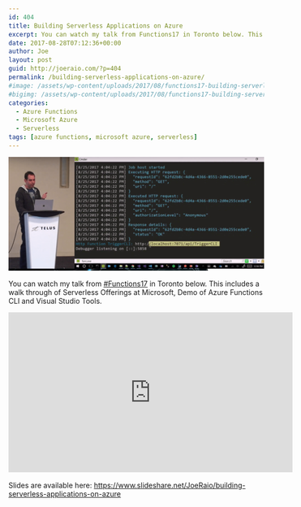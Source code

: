 ```yaml
---
id: 404
title: Building Serverless Applications on Azure
excerpt: You can watch my talk from Functions17 in Toronto below. This includes a walk through of Serverless Offerings at Microsoft, Demo of Azure Functions CLI and Visual Studio Tools.
date: 2017-08-28T07:12:36+00:00
author: Joe
layout: post
guid: http://joeraio.com/?p=404
permalink: /building-serverless-applications-on-azure/
#image: /assets/wp-content/uploads/2017/08/functions17-building-serverless-applications-azure.png
#bigimg: /assets/wp-content/uploads/2017/08/functions17-building-serverless-applications-azure.png
categories:
  - Azure Functions
  - Microsoft Azure
  - Serverless
tags: [azure functions, microsoft azure, serverless]
---
```

![Functions17](/assets/wp-content/uploads/2017/08/functions17-building-serverless-applications-azure.png)

You can watch my talk from [#Functions17](https://functions.world) in Toronto below. This includes a walk through of Serverless Offerings at Microsoft, Demo of Azure Functions CLI and Visual Studio Tools.

<iframe width="560" height="315" src="https://www.youtube.com/embed/OmhNwSz_V00" frameborder="0" allow="accelerometer; autoplay; encrypted-media; gyroscope; picture-in-picture" allowfullscreen></iframe>

Slides are available here: <https://www.slideshare.net/JoeRaio/building-serverless-applications-on-azure>